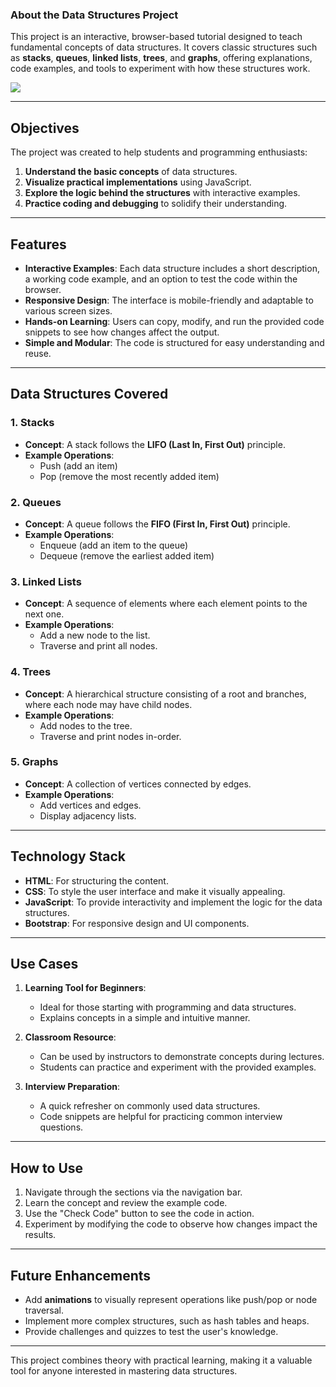 ### About the Data Structures Project

This project is an interactive, browser-based tutorial designed to teach fundamental concepts of data structures. It covers classic structures such as **stacks**, **queues**, **linked lists**, **trees**, and **graphs**, offering explanations, code examples, and tools to experiment with how these structures work.

![](movie.gif)

---

## Objectives

The project was created to help students and programming enthusiasts:
1. **Understand the basic concepts** of data structures.
2. **Visualize practical implementations** using JavaScript.
3. **Explore the logic behind the structures** with interactive examples.
4. **Practice coding and debugging** to solidify their understanding.

---

## Features

- **Interactive Examples**: Each data structure includes a short description, a working code example, and an option to test the code within the browser.
- **Responsive Design**: The interface is mobile-friendly and adaptable to various screen sizes.
- **Hands-on Learning**: Users can copy, modify, and run the provided code snippets to see how changes affect the output.
- **Simple and Modular**: The code is structured for easy understanding and reuse.

---

## Data Structures Covered

### 1. **Stacks**
- **Concept**: A stack follows the **LIFO (Last In, First Out)** principle.
- **Example Operations**: 
  - Push (add an item)
  - Pop (remove the most recently added item)

### 2. **Queues**
- **Concept**: A queue follows the **FIFO (First In, First Out)** principle.
- **Example Operations**:
  - Enqueue (add an item to the queue)
  - Dequeue (remove the earliest added item)

### 3. **Linked Lists**
- **Concept**: A sequence of elements where each element points to the next one.
- **Example Operations**:
  - Add a new node to the list.
  - Traverse and print all nodes.

### 4. **Trees**
- **Concept**: A hierarchical structure consisting of a root and branches, where each node may have child nodes.
- **Example Operations**:
  - Add nodes to the tree.
  - Traverse and print nodes in-order.

### 5. **Graphs**
- **Concept**: A collection of vertices connected by edges.
- **Example Operations**:
  - Add vertices and edges.
  - Display adjacency lists.

---

## Technology Stack

- **HTML**: For structuring the content.
- **CSS**: To style the user interface and make it visually appealing.
- **JavaScript**: To provide interactivity and implement the logic for the data structures.
- **Bootstrap**: For responsive design and UI components.

---

## Use Cases

1. **Learning Tool for Beginners**:
   - Ideal for those starting with programming and data structures.
   - Explains concepts in a simple and intuitive manner.

2. **Classroom Resource**:
   - Can be used by instructors to demonstrate concepts during lectures.
   - Students can practice and experiment with the provided examples.

3. **Interview Preparation**:
   - A quick refresher on commonly used data structures.
   - Code snippets are helpful for practicing common interview questions.

---

## How to Use

1. Navigate through the sections via the navigation bar.
2. Learn the concept and review the example code.
3. Use the "Check Code" button to see the code in action.
4. Experiment by modifying the code to observe how changes impact the results.

---

## Future Enhancements

- Add **animations** to visually represent operations like push/pop or node traversal.
- Implement more complex structures, such as hash tables and heaps.
- Provide challenges and quizzes to test the user's knowledge.

---

This project combines theory with practical learning, making it a valuable tool for anyone interested in mastering data structures.